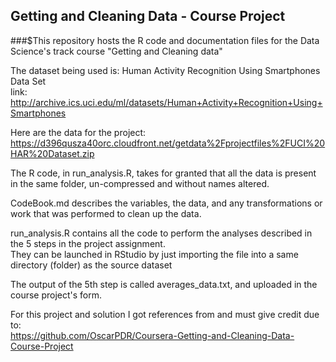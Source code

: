 ## Getting and Cleaning Data - Course Project
###$This repository hosts the R code and documentation files for the Data Science's track course "Getting and Cleaning data"


The dataset being used is: Human Activity Recognition Using Smartphones Data Set   
link: http://archive.ics.uci.edu/ml/datasets/Human+Activity+Recognition+Using+Smartphones

Here are the data for the project:   
https://d396qusza40orc.cloudfront.net/getdata%2Fprojectfiles%2FUCI%20HAR%20Dataset.zip 

The R code, in run_analysis.R, takes for granted that all the data is present in the same folder, un-compressed and without names altered.  

CodeBook.md describes the variables, the data, and any transformations or work that was performed to clean up the data.

run_analysis.R contains all the code to perform the analyses described in the 5 steps in the project assignment.   
They can be launched in RStudio by just importing the file into a same directory (folder) as the source dataset

The output of the 5th step is called averages_data.txt, and uploaded in the course project's form.


For this project and solution I got references from and must give credit due to:  
https://github.com/OscarPDR/Coursera-Getting-and-Cleaning-Data-Course-Project 
